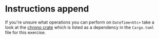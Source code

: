 # Instructions append

If you're unsure what operations you can perform on `DateTime<Utc>` take a look at the [chrono crate](https://docs.rs/chrono) which is listed as a dependency in the `Cargo.toml` file for this exercise.
